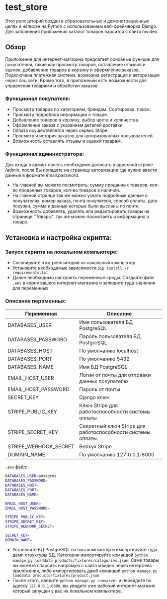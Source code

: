 #  test_store
 Этот репозиторий создан в образовательных и демонстрационных целях и написан на Python с использованием веб-фреймворка Django. Для заполнения приложения каталог товаров парсится с сайта mvideo.

## Обзор
Приложение для интернет-магазина предлагает основные функции для покупателей, такие как просмотр товаров, оставление отзывов и оценок, добавление товаров в корзину и оформление заказов. Подключена платежная система, возможна регистрация и авторизация через соц сети.  Кроме того, в приложении есть возможности для управления товарами и обработки заказов.

### Функционал покупателя: 
- Просмотр товаров по категориям, брендам. Сортировка, поиск.
- Просмотр подробной информации о товаре.
- Добавление товаров в корзину, выбор цвета и количества.
- Оформление заказа с указанием деталей доставки.
- Оплата осуществляется через сервис Stripe.
- Просмотр и история заказов для авторизованных пользователей.
- Возможность оставлять отзывы и оценки товарам.

### Функционал администратора:
Для входа в админ-панель необходимо дописать в адресной строке /admin, после Вы попадете на страницу авторизации где нужно ввести данные в формате email:password.

- На главной вы можете посмотреть: сумму проданных товаров, кол-во проданных товаров, кол-во товаров в наличии.
- На главной странце так же можно узнать подробные данные о покупателях: номер заказа, почта покупателя, способ оплаты, дата покупки, сумма и данные которые были высланы по почте.
- Возможность добавлять, удалять или редактировать товары на странице "Товары", так же можно посмотреть и информацию о товаре.


## Установка и настройка скрипта:

### Запуск скрипта на локальном компьютере:
- Склонируйте этот репозиторий на локальный компьютер
- Установите необходимые зависимости `pip install -r requirements.txt`
- Далее необходимо настроить переменные среды. Создайте файл `.env` в корне вашего интернет-магазина и запишите туда значения для переменных:


### Описание переменных:
| Переменная      | Описание                                                   |
| --------------- |------------------------------------------------------------|
| DATABASES_USER    | Имя пользователя БД PostgreSQL                             |
| DATABASES_PASSWORD   | Пароль пользователя БД PostgreSQL                          |
| DATABASES_HOST     | По умолчанию localhost                                     |
| DATABASES_PORT  | По умолчанию 5432                                          |
| DATABASES_NAME | Имя БД PostgreSQL                                          |
| EMAIL_HOST_USER | Логин от почты для отправки данных покупателю              |
| EMAIL_HOST_PASSWORD | Пароль от почты                                            |
| SECRET_KEY | Django ключ                                                |
| STRIPE_PUBLIC_KEY    | Ключ Stripe для работоспособности системы оплаты           |
| STRIPE_SECRET_KEY   | Секретный ключ Stripe для работоспособности системы оплаты |
| STRIPE_WEBHOOK_SECRET| Вебхук Stripe                                              |
| DOMAIN_NAME  | По умолчанию 127.0.0.1:8000                                              |

`.env` файл:
```bash
DATABASES_USER=postgres
DATABASES_PASSWORD=
DATABASES_HOST=
DATABASES_PORT=
DATABASES_NAME=

EMAIL_HOST_USER=
EMAIL_HOST_PASSWORD=

STRIPE_PUBLIC_KEY=
STRIPE_SECRET_KEY=
STRIPE_WEBHOOK_SECRET=

SECRET_KEY=
DOMAIN_NAME=
```
- Установите БД PostgreSQL на ваш компьютер и импортируйте туда дамп структуры БД. Категории импортируйте командой `python manage.py loaddata products/fixtures/categories.json`. Сами товары вы можете спарсить напрямую с сайта мвидео через интерфейс приложения, либо импортировать дамб командой `python manage.py loaddata products/fixtures/product.json`
- После этого, введите `python manage.py runserver` и перейдите по адресу `127.0.0.1:8000`, вы увидите уже рабочий интернет-магазин который запущен у вас на локальном компьютере.


